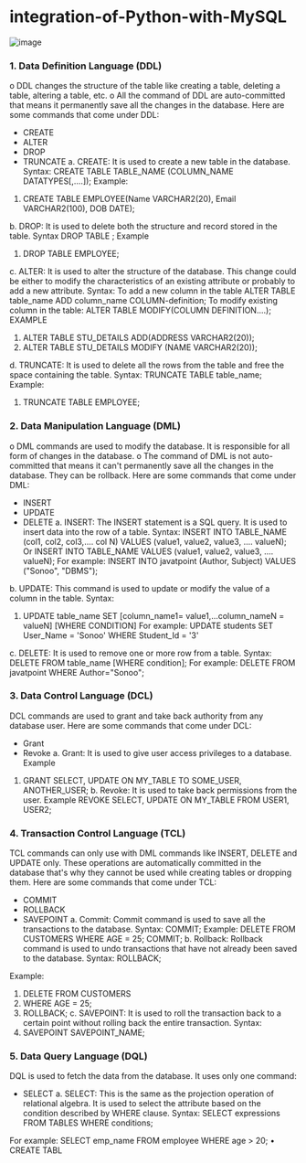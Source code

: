 # integration-of-Python-with-MySQL

![image](https://github.com/MohnalManwatkar/integration-of-Python-with-MySQL/assets/108139334/bf948454-c403-430c-82e2-d4f8e32b4427)

### 1. Data Definition Language (DDL)
o DDL changes the structure of the table like creating a table, deleting a table, altering a table, etc.
o All the command of DDL are auto-committed that means it permanently save all the changes in the database.
Here are some commands that come under DDL:

-  CREATE
-  ALTER
-  DROP
-  TRUNCATE
a. CREATE: It is used to create a new table in the database.
Syntax:
CREATE TABLE TABLE_NAME (COLUMN_NAME DATATYPES[,....]); 
Example:
1. CREATE TABLE EMPLOYEE(Name VARCHAR2(20), Email VARCHAR2(100), DOB DATE);
   
b. DROP: It is used to delete both the structure and record stored in the table.
Syntax
DROP TABLE ; 
Example
1. DROP TABLE EMPLOYEE;
   
c. ALTER: It is used to alter the structure of the database. This change could be either to modify the characteristics of an existing 
attribute or probably to add a new attribute.
Syntax:
To add a new column in the table
ALTER TABLE table_name ADD column_name COLUMN-definition; 
To modify existing column in the table:
ALTER TABLE MODIFY(COLUMN DEFINITION....); 
EXAMPLE
1. ALTER TABLE STU_DETAILS ADD(ADDRESS VARCHAR2(20)); 
2. ALTER TABLE STU_DETAILS MODIFY (NAME VARCHAR2(20));
   
d. TRUNCATE: It is used to delete all the rows from the table and free the space containing the table.
Syntax:
TRUNCATE TABLE table_name; 
Example:
1. TRUNCATE TABLE EMPLOYEE;


### 2. Data Manipulation Language (DML)
o DML commands are used to modify the database. It is responsible for all form of changes in the database.
o The command of DML is not auto-committed that means it can't permanently save all the changes in the database. 
They can be rollback.
Here are some commands that come under DML:
- INSERT
- UPDATE
- DELETE
a. INSERT: The INSERT statement is a SQL query. It is used to insert data into the row of a table.
Syntax:
INSERT INTO TABLE_NAME 
  (col1, col2, col3,.... col N) 
   VALUES (value1, value2, value3, .... valueN); 
Or
INSERT INTO TABLE_NAME 
VALUES (value1, value2, value3, .... valueN); 
For example:
   INSERT INTO javatpoint (Author, Subject) VALUES ("Sonoo", "DBMS");
   
b. UPDATE: This command is used to update or modify the value of a column in the table.
Syntax:
1. UPDATE table_name SET [column_name1= value1,...column_nameN = valueN] [WHERE CONDITION] 
For example:
   UPDATE students 
   SET User_Name = 'Sonoo' 
   WHERE Student_Id = '3'
   
c. DELETE: It is used to remove one or more row from a table.
Syntax:
DELETE FROM table_name [WHERE condition]; 
For example:
   DELETE FROM javatpoint 
   WHERE Author="Sonoo";

   
### 3. Data Control Language (DCL)
DCL commands are used to grant and take back authority from any database user.
Here are some commands that come under DCL:
- Grant
- Revoke
a. Grant: It is used to give user access privileges to a database.
Example
1. GRANT SELECT, UPDATE ON MY_TABLE TO SOME_USER, ANOTHER_USER; 
b. Revoke: It is used to take back permissions from the user.
Example
   REVOKE SELECT, UPDATE ON MY_TABLE FROM USER1, USER2;


### 4. Transaction Control Language (TCL)
TCL commands can only use with DML commands like INSERT, DELETE and UPDATE only.
These operations are automatically committed in the database that's why they cannot be used while creating tables or 
dropping them.
Here are some commands that come under TCL:
- COMMIT
- ROLLBACK
- SAVEPOINT
a. Commit: Commit command is used to save all the transactions to the database.
Syntax:
COMMIT; 
Example:
   DELETE FROM CUSTOMERS 
   WHERE AGE = 25; 
   COMMIT; 
b. Rollback: Rollback command is used to undo transactions that have not already been saved to the database.
Syntax:
ROLLBACK;
   
Example:
1. DELETE FROM CUSTOMERS 
2. WHERE AGE = 25; 
3. ROLLBACK; 
c. SAVEPOINT: It is used to roll the transaction back to a certain point without rolling back the entire transaction.
Syntax:
1. SAVEPOINT SAVEPOINT_NAME;

   
### 5. Data Query Language (DQL)
DQL is used to fetch the data from the database.
It uses only one command:
- SELECT
a. SELECT: This is the same as the projection operation of relational algebra. It is used to select the attribute based on the 
condition described by WHERE clause.
Syntax:
SELECT expressions 
FROM TABLES 
WHERE conditions;

For example:
SELECT emp_name 
FROM employee 
WHERE age > 20; 
• CREATE TABL
